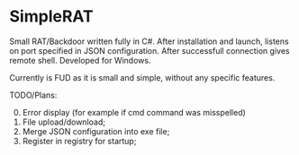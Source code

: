 # SimpleRAT

Small RAT/Backdoor written fully in C#.
After installation and launch, listens on port specified in JSON configuration. After successfull connection gives remote shell.
Developed for Windows.

Currently is FUD as it is small and simple, without any specific features.

TODO/Plans: 

0. Error display (for example if cmd command was misspelled)
1. File upload/download;
2. Merge JSON configuration into exe file;
3. Register in registry for startup;
